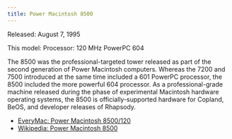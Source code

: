 ```yaml
---
title: Power Macintosh 8500
---
```


Released: August 7, 1995

This model:
Processor: 120 MHz PowerPC 604

The 8500 was the professional-targeted tower released as part of the second generation of Power Macintosh computers. Whereas the 7200 and 7500 introduced at the same time included a 601 PowerPC processor, the 8500 included the more powerful 604 processor. As a professional-grade machine released during the phase of experimental Macintosh hardware operating systems, the 8500 is officially-supported hardware for Copland, BeOS, and developer releases of Rhapsody.

- [EveryMac: Power Macintosh 8500/120](https://everymac.com/systems/apple/powermac/specs/powermac_8500_120.html)
- [Wikipedia: Power Macintosh 8500](https://en.wikipedia.org/wiki/Power_Macintosh_8500)
